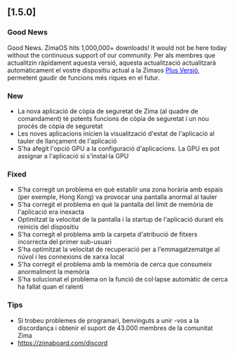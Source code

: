 ## [1.5.0]
### Good News
Good News. ZimaOS hits 1,000,000+ downloads! It would not be here today without the continuous support of our community. Per als membres que actualitzin ràpidament aquesta versió, aquesta actualització actualitzarà automàticament el vostre dispositiu actual a la Zimaos <a href="https://www.zimaspace.com/zimaos/pricing" target="_blank" style="color:blue">Plus Versió</a>, permetent gaudir de funcions més riques en el futur.
### New
- La nova aplicació de còpia de seguretat de Zima (al quadre de comandament) té potents funcions de còpia de seguretat i un nou procés de còpia de seguretat
- Les noves aplicacions inicien la visualització d'estat de l'aplicació al tauler de llançament de l'aplicació
- S'ha afegit l'opció GPU a la configuració d'aplicacions. La GPU es pot assignar a l'aplicació si s'instal·la GPU
### Fixed
- S'ha corregit un problema en què establir una zona horària amb espais (per exemple, Hong Kong) va provocar una pantalla anormal al tauler
- S'ha corregit el problema en què la pantalla del límit de memòria de l'aplicació era inexacta
- Optimitzat la velocitat de la pantalla i la startup de l'aplicació durant els reinicis del dispositiu
- S'ha corregit el problema amb la carpeta d'atribució de fitxers incorrecta del primer sub-usuari
- S'ha optimitzat la velocitat de recuperació per a l'emmagatzematge al núvol i les connexions de xarxa local
- S'ha corregit el problema amb la memòria de cerca que consumeix anormalment la memòria
- S'ha solucionat el problema on la funció de col·lapse automàtic de cerca ha fallat quan el ralentí
### Tips
- Si trobeu problemes de programari, benvinguts a unir -vos a la discordança i obtenir el suport de 43.000 membres de la comunitat Zima
- <a href = "https://zimaboard.com/discord" target = "_ en blanc" style = "color: blau"> https://zimaboard.com/discord </a>
